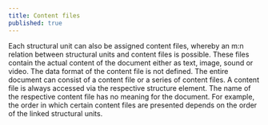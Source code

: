 ```yaml
---
title: Content files
published: true
---
```


Each structural unit can also be assigned content files, whereby an m:n relation between structural units and content files is possible. These files contain the actual content of the document either as text, image, sound or video. The data format of the content file is not defined. The entire document can consist of a content file or a series of content files. A content file is always accessed via the respective structure element. The name of the respective content file has no meaning for the document. For example, the order in which certain content files are presented depends on the order of the linked structural units.

